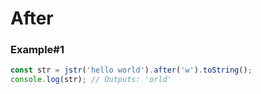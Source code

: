 # After

### Example#1

```javascript
const str = jstr('hello world').after('w').toString();
console.log(str); // Outputs: 'orld'
```
